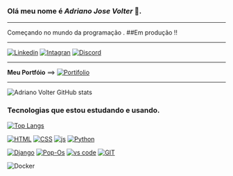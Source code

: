 ### Olá meu nome é __*Adriano Jose Volter*__ 👋.
****
Começando no mundo da programação .
##Em produção !!
***



[![Linkedin](https://img.shields.io/badge/LinkedIn-0077B5?style=for-the-badge&logo=linkedin&logoColor=white)](https://www.linkedin.com/in/adrianovolter/) [![Intagran](https://img.shields.io/badge/Instagram-E4405F?style=for-the-badge&logo=instagram&logoColor=white)](https://www.instagram.com/adriano.volter/) [![Discord](https://img.shields.io/badge/Discord-7289DA?style=for-the-badge&logo=discord&logoColor=white
	)](Adrianovolter#6169)
***
__Meu Portfóio__ ==> [![Portifolio](https://img.shields.io/website-up-down-green-red/http/monip.org.svg )](https://adrianovolter.github.io/certifi-card/) 
***
![Adriano Volter GitHub stats](https://github-readme-stats.vercel.app/api?username=AdrianoVolter&show_icons=true&theme=dracula)

### Tecnologias que estou estudando e usando.
[![Top Langs](https://github-readme-stats.vercel.app/api/top-langs/?username=AdrianoVolter)](https://github.com/AdrianoVolter/github-readme-stats)

[![HTML](https://img.shields.io/badge/HTML-239120?style=for-the-badge&logo=html5&logoColor=white)](https://developer.mozilla.org/pt-BR/docs/Web/HTML) [![CSS](https://img.shields.io/badge/CSS3-1572B6?style=for-the-badge&logo=css3&logoColor=white)](https://developer.mozilla.org/pt-BR/docs/Web/CSS) [![js](https://img.shields.io/badge/JavaScript-F7DF1E?style=for-the-badge&logo=javascript&logoColor=black)](https://developer.mozilla.org/pt-BR/docs/Web/JavaScript) [![Python](https://img.shields.io/badge/Python-14354C?style=for-the-badge&logo=python&logoColor=white)](https://www.python.org/)

[![Django](https://img.shields.io/badge/Django-092E20?style=for-the-badge&logo=django&logoColor=white)](https://www.djangoproject.com/) [![Pop-Os](https://img.shields.io/badge/Pop!_OS-48B9C7?style=for-the-badge&logo=Pop!_OS&logoColor=white)](https://pop.system76.com/) [![vs code](https://img.shields.io/badge/Visual_Studio_Code-0078D4?style=for-the-badge&logo=visual%20studio%20code&logoColor=white)](https://code.visualstudio.com/) [![GIT](https://img.shields.io/badge/GIT-E44C30?style=for-the-badge&logo=git&logoColor=white)](https://git-scm.com/) 

![Docker](https://img.shields.io/badge/docker-%230db7ed.svg?style=for-the-badge&logo=docker&logoColor=white)
[![]()]()


